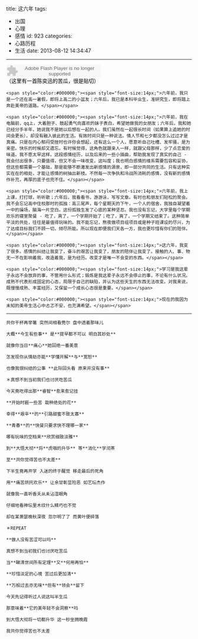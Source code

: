title: 这六年
tags:
  - 出国
  - 心理
  - 感情
id: 923
categories:
  - 心路历程
  - 生活
date: 2013-08-12 14:34:47
---

<object classid="clsid:d27cdb6e-ae6d-11cf-96b8-444553540000" codebase="http://download.macromedia.com/pub/shockwave/cabs/flash/swflash.cab#version=6,0,40,0" height="33" width="257"><param name="quality" value="high" /><param name="movie" value="http://www.xiami.com/widget/0_1769951931/singlePlayer.swf" /><embed height="33" pluginspage="http://www.macromedia.com/go/getflashplayer" quality="high" src="http://www.xiami.com/widget/0_1769951931/singlePlayer.swf" type="application/x-shockwave-flash" width="257"></embed></object><span style="color:#000000;"><span style="font-size:14px;">（这里有一首陈奕迅的苦瓜，很是贴切）</span></span>

	<span style="color:#000000;"><span style="font-size:14px;">六年前，我只是一个还在高一暑假，即将上高二的小盆友；六年后，我已是本科毕业生，准研究生，即将踏上奔赴美帝的道路。</span></span>

	<span style="color:#000000;"><span style="font-size:14px;">六年前，我在电脑前，qq上，大着胆子、鼓起勇气向喜欢的妹子表白，希望她做我的女朋友；六年后，我和她已经分手半年，她说我不是她以后想在一起的人。我们虽然在一起很长时间（如果算上追她的时间会更长），却没有融入彼此的生活。有效时间只是一种说法。情人节和七夕都没怎么过过才是真痛。只是在内心郁闷受挫时也许你会想起，还有这么一个人，愿意听自己吐槽、发牢骚，是为亲密。快乐的时候却又遗忘。有时候觉得，这角色就跟亲人一样，就跟父母那样，少了点恋爱的味道。我不愿太早这样。这段感情经历，以及后来的一些小插曲，帮助我发现了真实的自己 - 我会付出很多，只要值得，但又不会一味改变，这叫度；我也明白感情的维系需要包容和妥协，但这些都需要一个基础，那是能够不断激发出新感情的源泉，即一部分共同的生活。只有这种实实在在的相处，才能让感情的树抽出新枝。不然每一次争执和冷战所消耗的感情，没有新的感情作补充，再厚的底子也兜不住。</span></span>

	<span style="color:#000000;"><span style="font-size:14px;">六年前，我上上课，打打球，听听歌；六年后，我看看书，游游泳，写写文章。有时也和朋友们轻松的聚会。我不会忘记高中住校那时的孤独：高三尾声，每个星期天的下午，一个人的宿舍，我独自凝望着一中的操场，脑海一片空白。这份孤独生发了心底的某种坚忍。我也没有忘记，大学里每个学期欢乐的寝室聚餐 - 吃了，爽了，一个学期开始了；吃了，爽了，一个学期又结束了。这种简单平淡的共处，往往是最值得玩味的。我不能忘记，熬夜做项目组项目或是种子班课设的尽兴，为了达成目标我们不顾一切，倾尽所能。所以现在即便我们天各一方，我也更珍惜有你们的陪伴。</span></span>

	<span style="color:#000000;"><span style="font-size:14px;">这六年，我变了很多。感情的纠结让我变了，奋斗的艰苦让我变了，朋友的陪伴让我变了。接触的人、事、物无一不在影响着我，改造着我，是为经历。改变才是唯一不会变的东西。</span></span>

	<span style="color:#000000;"><span style="font-size:14px;">学习是我这辈子永远不会放弃的事，不管用什么形式；锻炼是我这辈子永远不会停止的事，不论有什么状况。成熟不代表形成固定的心态，局限于自己的缺陷，并认为这些天生的东西无法改变。对我来说，既慢慢成熟、丰富经历，又保留一个成长心态很是重要。</span></span>

	<span style="color:#000000;"><span style="font-size:14px;">现在的我因为未知的美帝生活心中忐忑不安，也充满希望。</span></span>

* * *

	共你干杯再举箸 突然间相看莞尔 盘中透着那味儿

	大概**今生有些事** 是**提早都不可以 明白其妙处**

	就像你当日**痛心**她回绝一番美意

	怎发现你从情劫亦能**学懂开解**与**宽恕**

	也像我很纠结的公事 **此际回头看 原来并没有事**

	＊真想不到当初我们也讨厌吃苦瓜

	今天竟吃得出那**睿智**愈来愈记挂

	**开始时捱一些苦 栽种绝处的花**

	幸得**艰辛**的**引路甜蜜不致太寡**

	**青春**的**快餐只要求快不理哪一家**

	哪有玩味的空档来**欣赏细致淡雅**

	到**大悟大彻**将**虎咽的升华** 等**消化**学沏茶

	至**共你觉得苦也不太差**

	下半生竟再开学 入迷的终于醒觉 移走最后的死角

	用**痛苦烘托欢乐** 让余甘彰显险恶 如艺坛杰作

	就像我一直听香夭从未沾湿眼角

	仔细地看神坛里木纹什么精巧也不觉

	却在某萧瑟晚秋深夜 忽尔明了了 而黄叶便碎落

	＊REPEAT

	**做人没有苦涩可以吗**

	真想不到当初我们也讨厌吃苦瓜

	当**睇清世间所有定理**又**何用再怕**

	**珍惜淡定的心境 苦过后更加清**

	**万般过去亦无味**但有**领会**留下

	今天先记得听过人说这叫半生瓜

	那意味着**它的美年轻不会洞察**吗

	到大悟大彻将一切都升华 这一秒坐拥晚霞

	我共你觉得苦也不太差